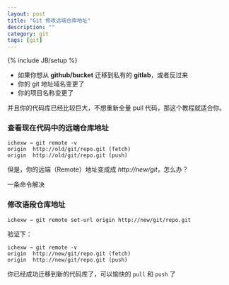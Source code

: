 ```yaml
---
layout: post
title: "Git 修改远端仓库地址"
description: ""
category: git
tags: [git]
---
```

{% include JB/setup %}

* 如果你想从 **github/bucket** 迁移到私有的 **gitlab**，或者反过来
* 你的 git 地址域名变更了
* 你的项目名称变更了

并且你的代码库已经比较巨大，不想重新全量 pull 代码，那这个教程就适合你。

### 查看现在代码中的远端仓库地址

	ichexw → git remote -v
	origin	http://old/git/repo.git (fetch)
	origin	http://old/git/repo.git (push)
	
但是，你的远端（Remote）地址变成成 *http://new/git*，怎么办？

一条命令解决

### 修改语段仓库地址

	ichexw → git remote set-url origin http://new/git/repo.git
	
验证下：

	ichexw → git remote -v
	origin	http://new/git/repo.git (fetch)
	origin	http://new/git/repo.git (push)
	
	
你已经成功迁移到新的代码库了，可以愉快的 `pull` 和 `push` 了